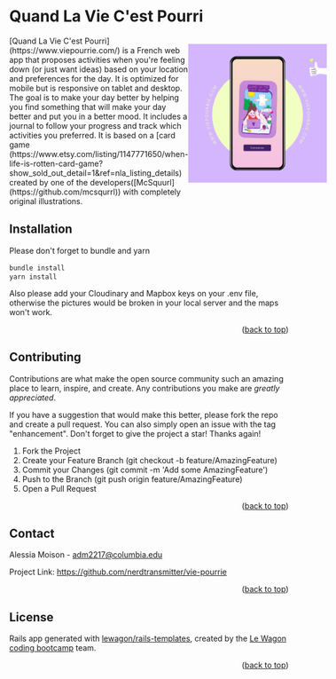# Quand La Vie C'est Pourri

<div style="display: flex">
  [Quand La Vie C'est Pourri](https://www.viepourrie.com/) is a French web app that proposes activities when you're feeling down (or just
  want ideas) based on your location and preferences for the day. It is optimized for mobile but is responsive on tablet and desktop. The
  goal is to make your day better by helping you find something that will make your day better and put you in a better mood. It includes a
  journal to follow your progress and track which activities you preferred. It is based on a [card game
  (https://www.etsy.com/listing/1147771650/when-life-is-rotten-card-game?show_sold_out_detail=1&ref=nla_listing_details) created by one of
  the developers([McSquurl](https://github.com/mcsqurrl)) with completely original illustrations.

  <img src="/app/assets/images/Purple Modern App Instagram Ad.png" 
       alt="home page mockup" 
       title="Vie Pourri mockup" 
       style="display: inline-block; margin: 0 auto; max-width: 250px">
</div>

## Installation

Please don't forget to bundle and yarn

```
bundle install
yarn install
```

Also please add your Cloudinary and Mapbox keys on your .env file, otherwise the pictures would be broken in your local server and the maps won't work.

<p align="right">(<a href="#readme-top">back to top</a>)</p>

## Contributing

Contributions are what make the open source community such an amazing place to learn, inspire, and create. Any contributions you make are *greatly appreciated*.

If you have a suggestion that would make this better, please fork the repo and create a pull request. You can also simply open an issue with the tag "enhancement". Don't forget to give the project a star! Thanks again!

1. Fork the Project
2. Create your Feature Branch (git checkout -b feature/AmazingFeature)
3. Commit your Changes (git commit -m 'Add some AmazingFeature')
4. Push to the Branch (git push origin feature/AmazingFeature)
5. Open a Pull Request

<p align="right">(<a href="#readme-top">back to top</a>)</p>

## Contact

Alessia Moison - adm2217@columbia.edu

Project Link: https://github.com/nerdtransmitter/vie-pourrie

<p align="right">(<a href="#readme-top">back to top</a>)</p>

## License

Rails app generated with [lewagon/rails-templates](https://github.com/lewagon/rails-templates), created by the [Le Wagon coding bootcamp](https://www.lewagon.com) team.

<p align="right">(<a href="#readme-top">back to top</a>)</p>
